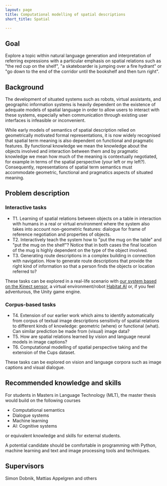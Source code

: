 ```yaml
---
layout: page
title: Computational modelling of spatial descriptions
short_title: Spatial

---
```


## Goal

Explore a topic within natural language generation and interpretation of referring expressions with a particular emphasis on spatial relations such as "the red cup on the shelf", "a skateboarder is jumping over a fire hydrant" or "go down to the end of the corridor until the bookshelf and then turn right".

## Background

The development of situated systems such as robots, virtual assistants, and geographic information systems is heavily dependent on the existence of adequate models of spatial language in order to allow users to interact with these systems, especially when communication through existing user interfaces is infeasible or inconvenient.

While early models of semantics of spatial description relied on geometrically motivated formal representations, it is now widely recognised that spatial term meaning is also dependent on functional and pragmatic features. By functional knowledge we mean the knowledge about the objects involved and interaction between them and by pragmatic knowledge we mean how much of the meaning is contextually negotiated, for example in terms of the spatial perspective (your left or my left?). Consequently, representations of spatial term semantics must accommodate geometric, functional and pragmatics aspects of situated meaning.


## Problem description

### Interactive tasks

  - T1. Learning of spatial relations between objects on a table in interaction with humans in a real or virtual environment where the system also takes into account non-geometric features: dialogue for frame of reference negotiation and properties of objects.
  - T2. Interactively teach the system how to "put the mug on the table" and "put the mug on the shelf"? Notice that in both cases the final location of the mug is highly dependent on the type of the object involved.
  - T3. Generating route descriptions in a complex building in connection with navigation. How to generate route descriptions that provide the right kind of information so that a person finds the objects or location referred to?

These tasks can be explored in a real-life scenario with [our system based on the Kinect sensor](https://aclanthology.org/W17-0219/), a virtual environment/robot [Habitat AI](https://aihabitat.org) or, if you feel adventurous, the Unity game engine.


### Corpus-based tasks

  - T4. Extension of our earlier work which aims to identify automatically from corpus of textual image descriptions sensitivity of spatial relations to different kinds of knowledge: geometric (where) or functional (what). Can similar prediction be made from (visual) image data?
  - T5. How are spatial relations learned by vision and language neural models in image captions?
  - T6. Computational modelling of spatial perspective taking and the extension of the Cups dataset.

These tasks can be explored on vision and language corpora such as image captions and visual dialogue.


## Recommended knowledge and skills

For students in Masters in Language Technology (MLT), the master thesis would build on the following courses

  - Computational semantics
  - Dialogue systems
  - Machine learning
  - AI: Cognitive systems

or equivalent knowledge and skills for external students.

A potential candidate should be comfortable in programming with Python, machine learning and text and image processing tools and techniques.


## Supervisors

Simon Dobnik, Mattias Appelgren and others
